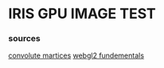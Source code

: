 # IRIS GPU IMAGE TEST


### sources

[convolute martices](https://docs.gimp.org/en/plug-in-convmatrix.html)
[webgl2 fundementals](https://webgl2fundamentals.org/webgl/lessons/webgl-image-processing.html)
